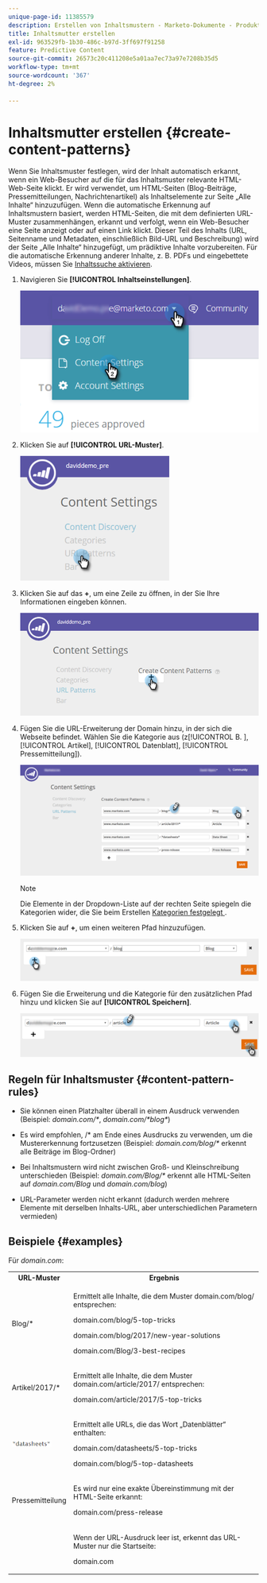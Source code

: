 ```yaml
---
unique-page-id: 11385579
description: Erstellen von Inhaltsmustern - Marketo-Dokumente - Produktdokumentation
title: Inhaltsmutter erstellen
exl-id: 963529fb-1b30-486c-b97d-3ff697f91258
feature: Predictive Content
source-git-commit: 26573c20c411208e5a01aa7ec73a97e7208b35d5
workflow-type: tm+mt
source-wordcount: '367'
ht-degree: 2%

---
```


# Inhaltsmutter erstellen {#create-content-patterns}

Wenn Sie Inhaltsmuster festlegen, wird der Inhalt automatisch erkannt, wenn ein Web-Besucher auf die für das Inhaltsmuster relevante HTML-Web-Seite klickt. Er wird verwendet, um HTML-Seiten (Blog-Beiträge, Pressemitteilungen, Nachrichtenartikel) als Inhaltselemente zur Seite „Alle Inhalte“ hinzuzufügen. Wenn die automatische Erkennung auf Inhaltsmustern basiert, werden HTML-Seiten, die mit dem definierten URL-Muster zusammenhängen, erkannt und verfolgt, wenn ein Web-Besucher eine Seite anzeigt oder auf einen Link klickt. Dieser Teil des Inhalts (URL, Seitenname und Metadaten, einschließlich Bild-URL und Beschreibung) wird der Seite „Alle Inhalte“ hinzugefügt, um prädiktive Inhalte vorzubereiten. Für die automatische Erkennung anderer Inhalte, z. B. PDFs und eingebettete Videos, müssen Sie [Inhaltssuche aktivieren](/help/marketo/product-docs/predictive-content/getting-started/enable-content-discovery.md).

1. Navigieren Sie **[!UICONTROL Inhaltseinstellungen]**.

   ![](assets/settings-dropdown-hand-2.png)

1. Klicken Sie auf **[!UICONTROL URL-Muster]**.

   ![](assets/click-url-patterns-hand.png)

1. Klicken Sie auf das **+**, um eine Zeile zu öffnen, in der Sie Ihre Informationen eingeben können.

   ![](assets/content-settings-create-patterns-hand.png)

1. Fügen Sie die URL-Erweiterung der Domain hinzu, in der sich die Webseite befindet. Wählen Sie die Kategorie aus (z[!UICONTROL  B. ], [!UICONTROL Artikel], [!UICONTROL Datenblatt], [!UICONTROL Pressemitteilung]).

   ![](assets/content-settings-create-content-patterns-dm-hands.png)

   >[!NOTE]
   >
   >Die Elemente in der Dropdown-Liste auf der rechten Seite spiegeln die Kategorien wider, die Sie beim Erstellen [ Kategorien festgelegt ](/help/marketo/product-docs/predictive-content/getting-started/set-up-categories.md).

1. Klicken Sie auf **+**, um einen weiteren Pfad hinzuzufügen.

   ![](assets/url-patterns-add2.png)

1. Fügen Sie die Erweiterung und die Kategorie für den zusätzlichen Pfad hinzu und klicken Sie auf **[!UICONTROL Speichern]**.

   ![](assets/url-patterns-save.png)

## Regeln für Inhaltsmuster {#content-pattern-rules}

* Sie können einen Platzhalter überall in einem Ausdruck verwenden (Beispiel: _domain.com/&#42;_, _domain.com/&#42;blog&#42;_)

* Es wird empfohlen, /&#42; am Ende eines Ausdrucks zu verwenden, um die Mustererkennung fortzusetzen (Beispiel: _domain.com/blog/&#42;_ erkennt alle Beiträge im Blog-Ordner)
* Bei Inhaltsmustern wird nicht zwischen Groß- und Kleinschreibung unterschieden (Beispiel: _domain.com/Blog/&#42;_ erkennt alle HTML-Seiten auf _domain.com/Blog_ und _domain.com/blog_)

* URL-Parameter werden nicht erkannt (dadurch werden mehrere Elemente mit derselben Inhalts-URL, aber unterschiedlichen Parametern vermieden)

## Beispiele {#examples}

Für _domain.com_:

<table>
 <tbody>
  <tr>
   <th>URL-Muster</th>
   <th>Ergebnis</th>
  </tr>
  <tr>
   <td>Blog/*</td>
   <td><p>Ermittelt alle Inhalte, die dem Muster domain.com/blog/ entsprechen:</p><p>domain.com/blog/5-top-tricks</p><p>domain.com/blog/2017/new-year-solutions</p><p>domain.com/Blog/3-best-recipes</p></td>
  </tr>
  <tr>
   <td>Artikel/2017/*</td>
   <td><p>Ermittelt alle Inhalte, die dem Muster domain.com/article/2017/ entsprechen:</p><p>domain.com/article/2017/5-top-tricks</p></td>
  </tr>
  <tr>
   <td><img alt="—" width="80" src="assets/image2017-3-24-10-3a38-3a46.png" data-linked-resource-id="12976559" data-linked-resource-type="attachment" data-base-url="https://docs.marketo.com" data-linked-resource-container-id="11385579" title="--"></td>
   <td><p>Ermittelt alle URLs, die das Wort „Datenblätter“ enthalten:</p><p>domain.com/datasheets/5-top-tricks</p><p>domain.com/blog/5-top-datasheets</p></td>
  </tr>
  <tr>
   <td>Pressemitteilung</td>
   <td><p>Es wird nur eine exakte Übereinstimmung mit der HTML-Seite erkannt:</p><p>domain.com/press-release</p></td>
  </tr>
  <tr>
   <td colspan="1"> </td>
   <td colspan="1"><p>Wenn der URL-Ausdruck leer ist, erkennt das URL-Muster nur die Startseite:</p><p>domain.com</p></td>
  </tr>
 </tbody>
</table>
